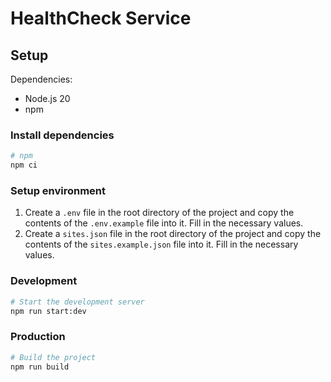 # HealthCheck Service

## Setup

Dependencies:

- Node.js 20
- npm

### Install dependencies

```bash
# npm
npm ci
```

### Setup environment

1. Create a `.env` file in the root directory of the project and copy the contents of the `.env.example` file into it. Fill in the necessary values.
2. Create a `sites.json` file in the root directory of the project and copy the contents of the `sites.example.json` file into it. Fill in the necessary values.

### Development

```bash
# Start the development server
npm run start:dev
```

### Production

```bash
# Build the project
npm run build
```
